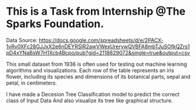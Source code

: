 # This is a Task from Internship @The Sparks Foundation.
Data Source: https://docs.google.com/spreadsheets/d/e/2PACX-1vRv0XFc28GJJxX2e6nDEYRSIR2awVWexUrerywQVBFA8mbTJuSOfkQZrs1pD4xYNaBsW7H1Xcb4Bcpo/pub?gid=2118829072&single=true&output=csv

This small dataset from 1936 is often used for testing out machine learning algorithms and visualizations. Each row of the table represents an iris flower,
including its species and dimensions of its botanical parts, sepal and petal, in centimeters.

I have made a Decesion Tree Classification model  to predict the correct class of Input Data And also visualize its tree like graphical structure.

